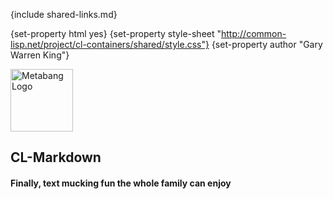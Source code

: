 {include shared-links.md}

{set-property html yes}
{set-property style-sheet "http://common-lisp.net/project/cl-containers/shared/style.css"}
{set-property author "Gary Warren King"}

[devel-list]: http://common-lisp.net/cgi-bin/mailman/listinfo/cl-markdown-devel
[cliki-home]: http://www.cliki.net/cl-markdown
[tarball]: http://common-lisp.net/project/cl-markdown/cl-markdown.tar.gz
  
<div class="header">
<span class="logo"><a href="http://www.metabang.com/" title="metabang.com"><img src="http://common-lisp.net/project/cl-containers/shared/metabang-2.png" title="metabang.com" width="100" alt="Metabang Logo" /></a></span>

## CL-Markdown

#### Finally, text mucking fun the whole family can enjoy

</div>
